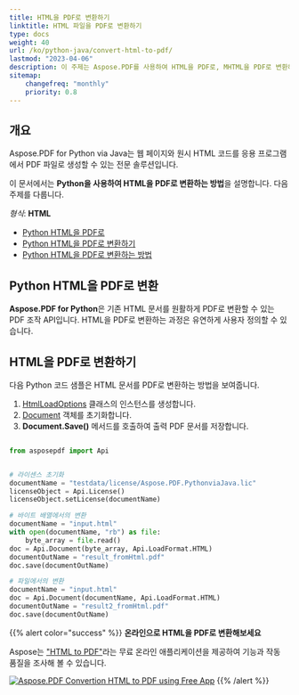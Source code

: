 ```yaml
---
title: HTML을 PDF로 변환하기
linktitle: HTML 파일을 PDF로 변환하기
type: docs
weight: 40
url: /ko/python-java/convert-html-to-pdf/
lastmod: "2023-04-06"
description: 이 주제는 Aspose.PDF를 사용하여 HTML을 PDF로, MHTML을 PDF로 변환하는 방법을 보여줍니다.
sitemap:
    changefreq: "monthly"
    priority: 0.8
---
```


## 개요

Aspose.PDF for Python via Java는 웹 페이지와 원시 HTML 코드를 응용 프로그램에서 PDF 파일로 생성할 수 있는 전문 솔루션입니다.

이 문서에서는 **Python을 사용하여 HTML을 PDF로 변환하는 방법**을 설명합니다. 다음 주제를 다룹니다.

_형식_: **HTML**
- [Python HTML을 PDF로](#python-html-to-pdf)
- [Python HTML을 PDF로 변환하기](#python-html-to-pdf)
- [Python HTML을 PDF로 변환하는 방법](#python-html-to-pdf)

## Python HTML을 PDF로 변환

**Aspose.PDF for Python**은 기존 HTML 문서를 원활하게 PDF로 변환할 수 있는 PDF 조작 API입니다. HTML을 PDF로 변환하는 과정은 유연하게 사용자 정의할 수 있습니다.

## HTML을 PDF로 변환하기

다음 Python 코드 샘플은 HTML 문서를 PDF로 변환하는 방법을 보여줍니다.

1. [HtmlLoadOptions](https://reference.aspose.com/pdf/python-net/aspose.pdf/htmlloadoptions/) 클래스의 인스턴스를 생성합니다.
2. [Document](https://reference.aspose.com/pdf/python-net/aspose.pdf/document/) 객체를 초기화합니다.
3. **Document.Save()** 메서드를 호출하여 출력 PDF 문서를 저장합니다.

```python

from asposepdf import Api


# 라이센스 초기화
documentName = "testdata/license/Aspose.PDF.PythonviaJava.lic"
licenseObject = Api.License()
licenseObject.setLicense(documentName)

# 바이트 배열에서의 변환
documentName = "input.html"
with open(documentName, "rb") as file:
    byte_array = file.read()
doc = Api.Document(byte_array, Api.LoadFormat.HTML)
documentOutName = "result_fromHtml.pdf"
doc.save(documentOutName)

# 파일에서의 변환
documentName = "input.html"
doc = Api.Document(documentName, Api.LoadFormat.HTML)
documentOutName = "result2_fromHtml.pdf"
doc.save(documentOutName)
```

{{% alert color="success" %}}
**온라인으로 HTML을 PDF로 변환해보세요**


Aspose는 ["HTML to PDF"](https://products.aspose.app/html/en/conversion/html-to-pdf)라는 무료 온라인 애플리케이션을 제공하여 기능과 작동 품질을 조사해 볼 수 있습니다.

[![Aspose.PDF Convertion HTML to PDF using Free App](html.png)](https://products.aspose.app/html/en/conversion/html-to-pdf)
{{% /alert %}}
